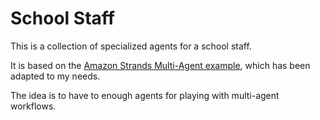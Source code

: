# School Staff 

This is a collection of specialized agents for a school staff.

It is based on the [Amazon Strands Multi-Agent example](https://github.com/strands-agents/docs/blob/main/docs/examples/python/multi_agent_example/index.md), which has been adapted to my needs.

The idea is to have to enough agents for playing with multi-agent workflows.
